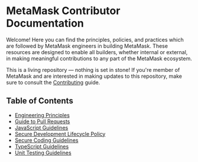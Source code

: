# MetaMask Contributor Documentation

Welcome! Here you can find the principles, policies, and practices which are followed by MetaMask engineers in building MetaMask. These resources are designed to enable all builders, whether internal or external, in making meaningful contributions to any part of the MetaMask ecosystem.

This is a living repository — nothing is set in stone! If you're member of MetaMask and are interested in making updates to this repository, make sure to consult the [Contributing](./CONTRIBUTING.md) guide.

## Table of Contents

- [Engineering Principles](./docs/engineering-principles.md)
- [Guide to Pull Requests](./docs/pull-requests.md)
- [JavaScript Guidelines](./docs/javascript.md)
- [Secure Development Lifecycle Policy](./docs/sdlc.md)
- [Secure Coding Guidelines](./docs/docs/secure-coding-guidelines.md)
- [TypeScript Guidelines](./docs/typescript.md)
- [Unit Testing Guidelines](./docs/unit-testing.md)
